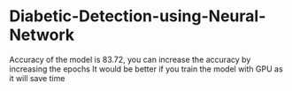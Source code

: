 # Diabetic-Detection-using-Neural-Network
Accuracy of the model is 83.72, you can increase the accuracy by increasing the epochs
It would be better if you train the model with GPU as it will save time
